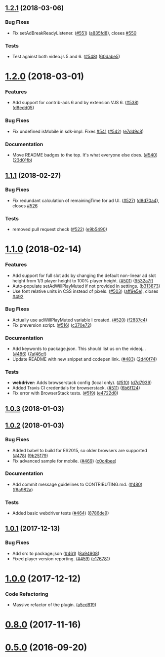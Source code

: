<a name="1.2.1"></a>
## [1.2.1](https://github.com/googleads/videojs-ima/compare/v1.2.0...v1.2.1) (2018-03-06)

### Bug Fixes

* Fix setAdBreakReadyListener. ([#551](https://github.com/googleads/videojs-ima/issues/551)) ([a835fd8](https://github.com/googleads/videojs-ima/commit/a835fd8)), closes [#550](https://github.com/googleads/videojs-ima/issues/550)

### Tests

* Test against both video.js 5 and 6. ([#548](https://github.com/googleads/videojs-ima/issues/548)) ([60dabe5](https://github.com/googleads/videojs-ima/commit/60dabe5))

<a name="1.2.0"></a>
# [1.2.0](https://github.com/googleads/videojs-ima/compare/v1.1.1...v1.2.0) (2018-03-01)

### Features

* Add support for contrib-ads 6 and by extension VJS 6. ([#538](https://github.com/googleads/videojs-ima/issues/538)) ([d8edd05](https://github.com/googleads/videojs-ima/commit/d8edd05))

### Bug Fixes

* Fix undefined isMobile in sdk-impl. Fixes [#541](https://github.com/googleads/videojs-ima/issues/541) ([#542](https://github.com/googleads/videojs-ima/issues/542)) ([e7dd9c8](https://github.com/googleads/videojs-ima/commit/e7dd9c8))

### Documentation

* Move README badges to the top. It's what everyone else does. ([#540](https://github.com/googleads/videojs-ima/issues/540)) ([23d01fb](https://github.com/googleads/videojs-ima/commit/23d01fb))

<a name="1.1.1"></a>
## [1.1.1](https://github.com/googleads/videojs-ima/compare/v1.1.0...v1.1.1) (2018-02-27)

### Bug Fixes

* Fix redundant calculation of remainingTime for ad UI. ([#527](https://github.com/googleads/videojs-ima/issues/527)) ([d8d70a4](https://github.com/googleads/videojs-ima/commit/d8d70a4)), closes [#526](https://github.com/googleads/videojs-ima/issues/526)

### Tests

* removed pull request check ([#522](https://github.com/googleads/videojs-ima/issues/522)) ([e9b5490](https://github.com/googleads/videojs-ima/commit/e9b5490))

<a name="1.1.0"></a>
# [1.1.0](https://github.com/googleads/videojs-ima/compare/v1.0.3...v1.1.0) (2018-02-14)

### Features

* Add support for full slot ads by changing the default non-linear ad slot height from 1/3 player height to 100% player height. ([#501](https://github.com/googleads/videojs-ima/issues/501)) ([9532a7f](https://github.com/googleads/videojs-ima/commit/9532a7f))
* Auto-populate setAdWillPlayMuted if not provided in settings. ([b313873](https://github.com/googleads/videojs-ima/commit/b313873))
* Use font relative units in CSS instead of pixels. ([#503](https://github.com/googleads/videojs-ima/issues/503)) ([aff9e5e](https://github.com/googleads/videojs-ima/commit/aff9e5e)), closes [#492](https://github.com/googleads/videojs-ima/issues/492)

### Bug Fixes

* Actually use adWillPlayMuted variable I created. ([#520](https://github.com/googleads/videojs-ima/issues/520)) ([f2837c4](https://github.com/googleads/videojs-ima/commit/f2837c4))
* Fix preversion script. ([#516](https://github.com/googleads/videojs-ima/issues/516)) ([c370e72](https://github.com/googleads/videojs-ima/commit/c370e72))

### Documentation

* Add keywords to package.json. This should list us on the videoj… ([#486](https://github.com/googleads/videojs-ima/issues/486)) ([7af46cf](https://github.com/googleads/videojs-ima/commit/7af46cf))
* Update README with new snippet and codepen link. ([#483](https://github.com/googleads/videojs-ima/issues/483)) ([2d40f74](https://github.com/googleads/videojs-ima/commit/2d40f74))

### Tests

* **webdriver:** Adds browserstack config (local only). ([#510](https://github.com/googleads/videojs-ima/issues/510)) ([d7d7939](https://github.com/googleads/videojs-ima/commit/d7d7939))
* Added Travis CI credentials for browserstack. ([#511](https://github.com/googleads/videojs-ima/issues/511)) ([6b6f124](https://github.com/googleads/videojs-ima/commit/6b6f124))
* Fix error with BrowserStack tests. ([#519](https://github.com/googleads/videojs-ima/issues/519)) ([e4722d0](https://github.com/googleads/videojs-ima/commit/e4722d0))

<a name="1.0.3"></a>
## [1.0.3](https://github.com/googleads/videojs-ima/compare/v1.0.2...v1.0.3) (2018-01-03)

<a name="1.0.2"></a>
## [1.0.2](https://github.com/googleads/videojs-ima/compare/v1.0.1...v1.0.2) (2018-01-03)

### Bug Fixes

* Added babel to build for ES2015, so older browsers are supported ([#478](https://github.com/googleads/videojs-ima/issues/478)) ([9b25179](https://github.com/googleads/videojs-ima/commit/9b25179))
* Fix advanced sample for mobile. ([#469](https://github.com/googleads/videojs-ima/issues/469)) ([c0c4bee](https://github.com/googleads/videojs-ima/commit/c0c4bee))

### Documentation

* Add commit message guidelines to CONTRIBUTING.md. ([#480](https://github.com/googleads/videojs-ima/issues/480)) ([f6a982a](https://github.com/googleads/videojs-ima/commit/f6a982a))

### Tests

* Added basic webdriver tests ([#464](https://github.com/googleads/videojs-ima/issues/464)) ([8786de9](https://github.com/googleads/videojs-ima/commit/8786de9))

<a name="1.0.1"></a>
## [1.0.1](https://github.com/googleads/videojs-ima/compare/v1.0.0...v1.0.1) (2017-12-13)

### Bug Fixes

* Add src to package.json ([#461](https://github.com/googleads/videojs-ima/issues/461)) ([8a94908](https://github.com/googleads/videojs-ima/commit/8a94908))
* Fixed player version reporting. ([#459](https://github.com/googleads/videojs-ima/issues/459)) ([c176781](https://github.com/googleads/videojs-ima/commit/c176781))

<a name="1.0.0"></a>
# [1.0.0](https://github.com/googleads/videojs-ima/compare/0.8.0...v1.0.0) (2017-12-12)

### Code Refactoring

* Massive refactor of the plugin. ([a5cd819](https://github.com/googleads/videojs-ima/commit/a5cd819))

<a name="0.8.0"></a>
# [0.8.0](https://github.com/googleads/videojs-ima/compare/0.6.0...0.8.0) (2017-11-16)

<a name="0.5.0"></a>
# [0.5.0](https://github.com/googleads/videojs-ima/compare/0.4.0...0.5.0) (2016-09-20)

